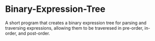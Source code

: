 # Binary-Expression-Tree

A short program that creates a binary expression tree for parsing and traversing expressions, allowing them to be traveresed in pre-order, in-order, and post-order. 
